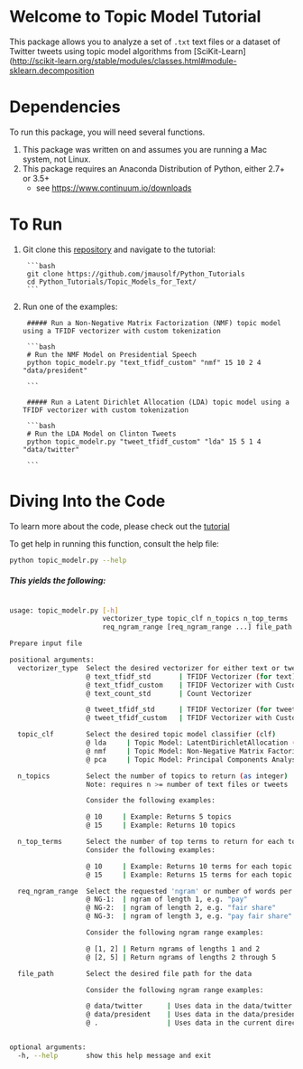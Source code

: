 

# Welcome to Topic Model Tutorial

This package allows you to analyze a set of `.txt` text files or a dataset of Twitter tweets using topic model algorithms from [SciKit-Learn](http://scikit-learn.org/stable/modules/classes.html#module-sklearn.decomposition

# Dependencies

To run this package, you will need several functions.

1. This package was written on and assumes you are running a Mac system, not Linux.
2. This package requires an Anaconda Distribution of Python, either 2.7+ or 3.5+
	* see https://www.continuum.io/downloads


# To Run

1. Git clone this [repository](https://github.com/jmausolf/Python_Tutorials) and navigate to the tutorial:

		```bash
		git clone https://github.com/jmausolf/Python_Tutorials
		cd Python_Tutorials/Topic_Models_for_Text/
		```


2. Run one of the examples:

		##### Run a Non-Negative Matrix Factorization (NMF) topic model using a TFIDF vectorizer with custom tokenization

		```bash
		# Run the NMF Model on Presidential Speech
		python topic_modelr.py "text_tfidf_custom" "nmf" 15 10 2 4 "data/president"

		```

		##### Run a Latent Dirichlet Allocation (LDA) topic model using a TFIDF vectorizer with custom tokenization

		```bash
		# Run the LDA Model on Clinton Tweets
		python topic_modelr.py "tweet_tfidf_custom" "lda" 15 5 1 4 "data/twitter"

		```

# Diving Into the Code

To learn more about the code, please check out the [tutorial](https://github.com/jmausolf/Python_Tutorials/blob/master/Topic_Models_for_Text/Topic_Models_for_Text.Rmd)

To get help in running this function, consult the help file:

```bash
python topic_modelr.py --help

```

##### This yields the following:

```bash

usage: topic_modelr.py [-h]
                       vectorizer_type topic_clf n_topics n_top_terms
                       req_ngram_range [req_ngram_range ...] file_path

Prepare input file

positional arguments:
  vectorizer_type  Select the desired vectorizer for either text or tweet
                   @ text_tfidf_std       | TFIDF Vectorizer (for text)
                   @ text_tfidf_custom    | TFIDF Vectorizer with Custom Tokenizer (for text)
                   @ text_count_std       | Count Vectorizer

                   @ tweet_tfidf_std      | TFIDF Vectorizer (for tweets)
                   @ tweet_tfidf_custom   | TFIDF Vectorizer with Custom Tokenizer (for tweets)

  topic_clf        Select the desired topic model classifier (clf)
                   @ lda     | Topic Model: LatentDirichletAllocation (LDA)
                   @ nmf     | Topic Model: Non-Negative Matrix Factorization (NMF)
                   @ pca     | Topic Model: Principal Components Analysis (PCA)

  n_topics         Select the number of topics to return (as integer)
                   Note: requires n >= number of text files or tweets

                   Consider the following examples:

                   @ 10     | Example: Returns 5 topics
                   @ 15     | Example: Returns 10 topics

  n_top_terms      Select the number of top terms to return for each topic (as integer)
                   Consider the following examples:

                   @ 10     | Example: Returns 10 terms for each topic
                   @ 15     | Example: Returns 15 terms for each topic

  req_ngram_range  Select the requested 'ngram' or number of words per term
                   @ NG-1:  | ngram of length 1, e.g. "pay"
                   @ NG-2:  | ngram of length 2, e.g. "fair share"
                   @ NG-3:  | ngram of length 3, e.g. "pay fair share"

                   Consider the following ngram range examples:

                   @ [1, 2] | Return ngrams of lengths 1 and 2
                   @ [2, 5] | Return ngrams of lengths 2 through 5

  file_path        Select the desired file path for the data

                   Consider the following ngram range examples:

                   @ data/twitter      | Uses data in the data/twitter subdirectory
                   @ data/president    | Uses data in the data/president subdirectory
                   @ .                 | Uses data in the current directory


optional arguments:
  -h, --help       show this help message and exit

```
